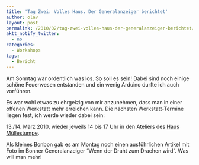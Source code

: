 ```yaml
---
title: 'Tag Zwei: Volles Haus. Der Generalanzeiger berichtet'
author: olav
layout: post
permalink: /2010/02/tag-zwei-volles-haus-der-generalanzeiger-berichtet/
aktt_notify_twitter:
  - no
categories:
  - Workshops
tags:
  - Bericht
---
```

Am Sonntag war ordentlich was los. So soll es sein! Dabei sind noch einige schöne Feuerwesen entstanden und ein wenig Arduino durfte ich auch vorführen.

Es war wohl etwas zu ehrgeizig von mir anzunehmen, dass man in einer offenen Werkstatt mehr erreichen kann. Die nächsten Werkstatt-Termine liegen fest, ich werde wieder dabei sein:

13./14. März 2010, wieder jeweils 14 bis 17 Uhr in den Ateliers des [Haus Müllestumpe][1].

Als kleines Bonbon gab es am Montag noch einen ausführlichen Artikel mit Foto im Bonner Generalanzeiger &#8220;Wenn der Draht zum Drachen wird&#8221;. Was will man mehr!

 [1]: http://muellestumpe.de/